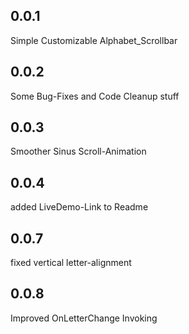 ## 0.0.1

Simple Customizable Alphabet_Scrollbar

## 0.0.2
Some Bug-Fixes and Code Cleanup stuff

## 0.0.3
Smoother Sinus Scroll-Animation

## 0.0.4
added LiveDemo-Link to Readme

## 0.0.7
fixed vertical letter-alignment

## 0.0.8
Improved OnLetterChange Invoking
